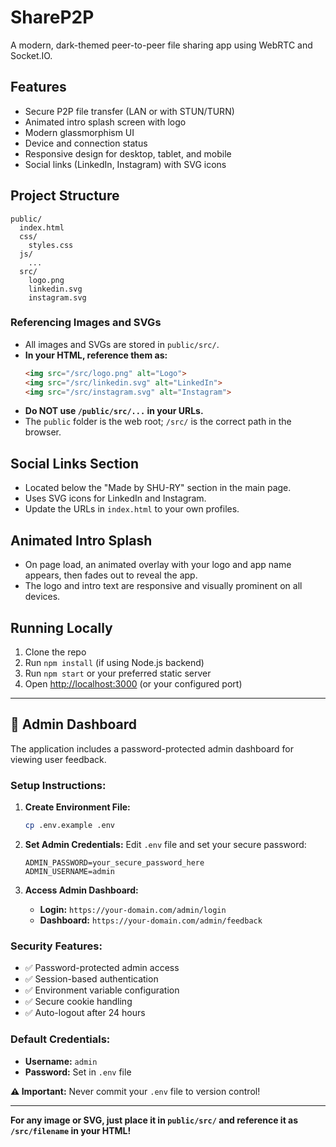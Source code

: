 # ShareP2P

A modern, dark-themed peer-to-peer file sharing app using WebRTC and Socket.IO.

## Features
- Secure P2P file transfer (LAN or with STUN/TURN)
- Animated intro splash screen with logo
- Modern glassmorphism UI
- Device and connection status
- Responsive design for desktop, tablet, and mobile
- Social links (LinkedIn, Instagram) with SVG icons

## Project Structure
```
public/
  index.html
  css/
    styles.css
  js/
    ...
  src/
    logo.png
    linkedin.svg
    instagram.svg
```

### Referencing Images and SVGs
- All images and SVGs are stored in `public/src/`.
- **In your HTML, reference them as:**
  ```html
  <img src="/src/logo.png" alt="Logo">
  <img src="/src/linkedin.svg" alt="LinkedIn">
  <img src="/src/instagram.svg" alt="Instagram">
  ```
- **Do NOT use `/public/src/...` in your URLs.**
- The `public` folder is the web root; `/src/` is the correct path in the browser.

## Social Links Section
- Located below the "Made by SHU-RY" section in the main page.
- Uses SVG icons for LinkedIn and Instagram.
- Update the URLs in `index.html` to your own profiles.

## Animated Intro Splash
- On page load, an animated overlay with your logo and app name appears, then fades out to reveal the app.
- The logo and intro text are responsive and visually prominent on all devices.

## Running Locally
1. Clone the repo
2. Run `npm install` (if using Node.js backend)
3. Run `npm start` or your preferred static server
4. Open [http://localhost:3000](http://localhost:3000) (or your configured port)

---

## 🔐 Admin Dashboard

The application includes a password-protected admin dashboard for viewing user feedback.

### Setup Instructions:

1. **Create Environment File:**
   ```bash
   cp .env.example .env
   ```

2. **Set Admin Credentials:**
   Edit `.env` file and set your secure password:
   ```
   ADMIN_PASSWORD=your_secure_password_here
   ADMIN_USERNAME=admin
   ```

3. **Access Admin Dashboard:**
   - **Login:** `https://your-domain.com/admin/login`
   - **Dashboard:** `https://your-domain.com/admin/feedback`

### Security Features:
- ✅ Password-protected admin access
- ✅ Session-based authentication
- ✅ Environment variable configuration
- ✅ Secure cookie handling
- ✅ Auto-logout after 24 hours

### Default Credentials:
- **Username:** `admin`
- **Password:** Set in `.env` file

**⚠️ Important:** Never commit your `.env` file to version control!

---

**For any image or SVG, just place it in `public/src/` and reference it as `/src/filename` in your HTML!** 